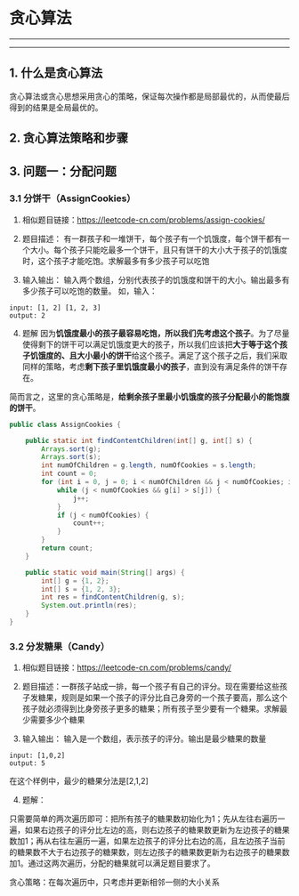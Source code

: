 # 贪心算法
---
---
## 1. 什么是贪心算法
贪心算法或贪心思想采用贪心的策略，保证每次操作都是局部最优的，从而使最后得到的结果是全局最优的。
## 2. 贪心算法策略和步骤
## 3. 问题一：分配问题
### 3.1 分饼干（AssignCookies）
1. 相似题目链接：https://leetcode-cn.com/problems/assign-cookies/
2. 题目描述：
有一群孩子和一堆饼干，每个孩子有一个饥饿度，每个饼干都有一个大小。每个孩子只能吃最多一个饼干，且只有饼干的大小大于孩子的饥饿度时，这个孩子才能吃饱。求解最多有多少孩子可以吃饱

3. 输入输出：
输入两个数组，分别代表孩子的饥饿度和饼干的大小。输出最多有多少孩子可以吃饱的数量。
如，输入：
```linux
input: [1, 2] [1, 2, 3]
output: 2
```
4. 题解
因为**饥饿度最小的孩子最容易吃饱，所以我们先考虑这个孩子**。为了尽量使得剩下的饼干可以满足饥饿度更大的孩子，所以我们应该把**大于等于这个孩子饥饿度的、且大小最小的饼干**给这个孩子。满足了这个孩子之后，我们采取同样的策略，考虑**剩下孩子里饥饿度最小的孩子**，直到没有满足条件的饼干存在。

简而言之，这里的贪心策略是，**给剩余孩子里最小饥饿度的孩子分配最小的能饱腹的饼干**。

```java
public class AssignCookies {

    public static int findContentChildren(int[] g, int[] s) {
        Arrays.sort(g);
        Arrays.sort(s);
        int numOfChildren = g.length, numOfCookies = s.length;
        int count = 0;
        for (int i = 0, j = 0; i < numOfChildren && j < numOfCookies; i++, j++) {
            while (j < numOfCookies && g[i] > s[j]) {
                j++;
            }
            if (j < numOfCookies) {
                count++;
            }
        }
        return count;
    }

    public static void main(String[] args) {
        int[] g = {1, 2};
        int[] s = {1, 2, 3};
        int res = findContentChildren(g, s);
        System.out.println(res);
    }
}
```



### 3.2 分发糖果（Candy）
1. 相似题目链接：https://leetcode-cn.com/problems/candy/
2. 题目描述：一群孩子站成一排，每一个孩子有自己的评分。现在需要给这些孩子发糖果，规则是如果一个孩子的评分比自己身旁的一个孩子要高，那么这个孩子就必须得到比身旁孩子更多的糖果；所有孩子至少要有一个糖果。求解最少需要多少个糖果

3. 输入输出：
输入是一个数组，表示孩子的评分。输出是最少糖果的数量
```linux
input: [1,0,2]
output: 5
```
在这个样例中，最少的糖果分法是[2,1,2]

4. 题解：

只需要简单的两次遍历即可：把所有孩子的糖果数初始化为1；先从左往右遍历一遍，如果右边孩子的评分比左边的高，则右边孩子的糖果数更新为左边孩子的糖果数加1；再从右往左遍历一遍，如果左边孩子的评分比右边的高，且左边孩子当前的糖果数不大于右边孩子的糖果数，则左边孩子的糖果数更新为右边孩子的糖果数加1。通过这两次遍历，分配的糖果就可以满足题目要求了。

贪心策略：在每次遍历中，只考虑并更新相邻一侧的大小关系